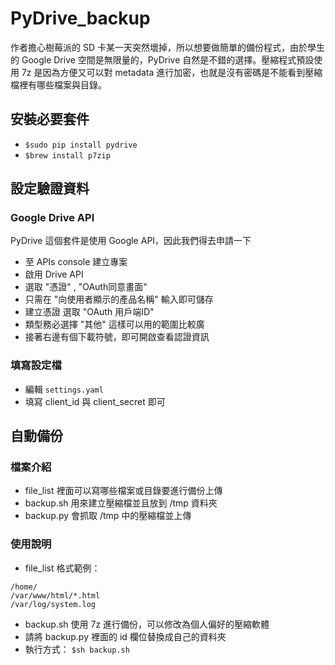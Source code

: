 # PyDrive_backup

作者擔心樹莓派的 SD 卡某一天突然壞掉，所以想要做簡單的備份程式，由於學生的 Google Drive 空間是無限量的，PyDrive 自然是不錯的選擇。壓縮程式預設使用 7z 是因為方便又可以對 metadata 進行加密，也就是沒有密碼是不能看到壓縮檔裡有哪些檔案與目錄。

## 安裝必要套件

- `$sudo pip install pydrive`
- `$brew install p7zip`

## 設定驗證資料

### Google Drive API

PyDrive 這個套件是使用 Google API，因此我們得去申請一下

- 至 APIs console 建立專案
- 啟用 Drive API
- 選取 "憑證" , "OAuth同意畫面"
- 只需在 "向使用者顯示的產品名稱" 輸入即可儲存
- 建立憑證 選取 "OAuth 用戶端ID"
- 類型務必選擇 "其他" 這樣可以用的範圍比較廣
- 接著右邊有個下載符號，即可開啟查看認證資訊

### 填寫設定檔
- 編輯 `settings.yaml`
- 填寫 client_id 與 client_secret 即可

## 自動備份

### 檔案介紹

- file_list 裡面可以寫哪些檔案或目錄要進行備份上傳
- backup.sh 用來建立壓縮檔並且放到 /tmp 資料夾
- backup.py 會抓取 /tmp 中的壓縮檔並上傳

### 使用說明

- file_list 格式範例：

```
/home/
/var/www/html/*.html
/var/log/system.log

```

- backup.sh 使用 7z 進行備份，可以修改為個人偏好的壓縮軟體
- 請將 backup.py 裡面的 id 欄位替換成自己的資料夾
- 執行方式： `$sh backup.sh`

